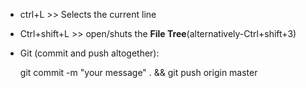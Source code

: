 * ctrl+L >> Selects the current line

* Ctrl+shift+L >> open/shuts the **File Tree**(alternatively-Ctrl+shift+3)

* Git (commit and push altogether): 

  git commit -m "your message" . && git push origin master

